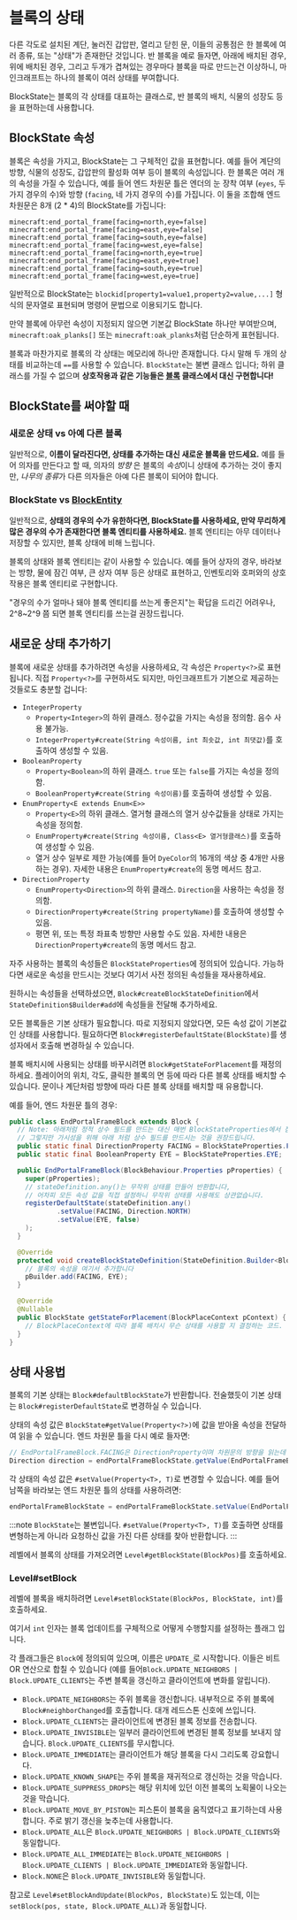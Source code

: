 # 블록의 상태

다른 각도로 설치된 계단, 눌러진 갑압판, 열리고 닫힌 문, 이들의 공통점은 한 블록에 여러 종류, 또는 "상태"가 존재한단 것입니다. 반 블록을 예로 들자면, 아래에 배치된 경우, 위에 배치된 경우, 그리고 두개가 겹쳐있는 경우마다 블록을 따로 만드는건 이상하니, 마인크래프트는 하나의 블록이 여러 상태를 부여합니다.

BlockState는 블록의 각 상태를 대표하는 클래스로, 반 블록의 배치, 식물의 성장도 등을 표현하는데 사용합니다.

## BlockState 속성

블록은 속성을 가지고, BlockState는 그 구체적인 값을 표현합니다. 예를 들어 계단의 방향, 식물의 성장도, 갑압판의 활성화 여부 등이 블록의 속성입니다. 한 블록은 여러 개의 속성을 가질 수 있습니다, 예를 들어 엔드 차원문 틀은 엔더의 눈 장착 여부 (`eyes`, 두 가지 경우의 수)와 방향 (`facing`, 네 가지 경우의 수)를 가집니다. 이 둘을 조합해 엔드 차원문은 8개 (2 * 4)의 BlockState를 가집니다:

```
minecraft:end_portal_frame[facing=north,eye=false]
minecraft:end_portal_frame[facing=east,eye=false]
minecraft:end_portal_frame[facing=south,eye=false]
minecraft:end_portal_frame[facing=west,eye=false]
minecraft:end_portal_frame[facing=north,eye=true]
minecraft:end_portal_frame[facing=east,eye=true]
minecraft:end_portal_frame[facing=south,eye=true]
minecraft:end_portal_frame[facing=west,eye=true]
```

일반적으로 BlockState는 `blockid[property1=value1,property2=value,...]` 형식의 문자열로 표현되며 명령어 문법으로 이용되기도 합니다.

만약 블록에 아무런 속성이 지정되지 않으면 기본값 BlockState 하나만 부여받으며, `minecraft:oak_planks[]` 또는 `minecraft:oak_planks`처럼 단순하게 표현됩니다.

블록과 마찬가지로 블록의 각 상태는 메모리에 하나만 존재합니다. 다시 말해 두 개의 상태를 비교하는데 `==`를 사용할 수 있습니다. `BlockState`는 불변 클래스 입니다; 하위 클래스를 가질 수 없으며 **상호작용과 같은 기능들은 [블록][block] 클래스에서 대신 구현합니다!**

## BlockState를 써야할 때

### 새로운 상태 vs 아예 다른 블록

일반적으로, **이름이 달라진다면, 상태를 추가하는 대신 새로운 블록을 만드세요.** 예를 들어 의자를 만든다고 할 때, 의자의 *방향* 은 블록의 *속성*이니 상태에 추가하는 것이 좋지만, *나무의 종류*가 다른 의자들은 아예 다른 블록이 되어야 합니다.

### BlockState vs [BlockEntity][blockentity]

일반적으로, **상태의 경우의 수가 유한하다면, BlockState를 사용하세요, 만약 무리하게 많은 경우의 수가 존재한다면 블록 엔티티를 사용하세요.** 블록 엔티티는 아무 데이터나 저장할 수 있지만, 블록 상태에 비해 느립니다.

블록의 상태와 블록 엔티티는 같이 사용할 수 있습니다. 예를 들어 상자의 경우, 바라보는 방향, 물에 잠긴 여부, 큰 상자 여부 등은 상태로 표현하고, 인벤토리와 호퍼와의 상호작용은 블록 엔티티로 구현합니다.

"경우의 수가 얼마나 돼야 블록 엔티티를 쓰는게 좋은지"는 확답을 드리긴 어려우나, 2^8~2^9 쯤 되면 블록 엔티티를 쓰는걸 권장드립니다.

## 새로운 상태 추가하기

블록에 새로운 상태를 추가하려면 속성을 사용하세요, 각 속성은 `Property<?>`로 표현됩니다. 직접 `Property<?>`를 구현하셔도 되지만, 마인크래프트가 기본으로 제공하는 것들로도 충분할 겁니다:

- `IntegerProperty`
    - `Property<Integer>`의 하위 클래스. 정수값을 가지는 속성을 정의함. 음수 사용 불가능.
    - `IntegerProperty#create(String 속성이름, int 최솟값, int 최댓값)`를 호출하여 생성할 수 있음.
- `BooleanProperty`
    - `Property<Boolean>`의 하위 클래스. `true` 또는 `false`를 가지는 속성을 정의함.
    - `BooleanProperty#create(String 속성이름)`를 호출하여 생성할 수 있음.
- `EnumProperty<E extends Enum<E>>`
    - `Property<E>`의 하위 클래스. 열거형 클래스의 열거 상수값들을 상태로 가지는 속성을 정의함.
    - `EnumProperty#create(String 속성이름, Class<E> 열거형클래스)`를 호출하여 생성할 수 있음.
    - 열거 상수 일부로 제한 가능(예를 들어 `DyeColor`의 16개의 색상 중 4개만 사용하는 경우). 자세한 내용은 `EnumProperty#create`의 동명 메서드 참고.
- `DirectionProperty`
    - `EnumProperty<Direction>`의 하위 클래스. `Direction`을 사용하는 속성을 정의함.
    - `DirectionProperty#create(String propertyName)`를 호출하여 생성할 수 있음.
    - 평면 위, 또는 특정 좌표축 방향만 사용할 수도 있음. 자세한 내용은 `DirectionProperty#create`의 동명 메서드 참고.

자주 사용하는 블록의 속성들은 `BlockStateProperties`에 정의되어 있습니다. 가능하다면 새로운 속성을 만드시는 것보다 여기서 사전 정의된 속성들을 재사용하세요.

원하시는 속성들을 선택하셨으면, `Block#createBlockStateDefinition`에서 `StateDefinition$Builder#add`에 속성들을 전달해 추가하세요.

모든 블록들은 기본 상태가 필요합니다. 따로 지정되지 않았다면, 모든 속성 값이 기본값인 상태를 사용합니다. 필요하다면 `Block#registerDefaultState(BlockState)`를 생성자에서 호출해 변경하실 수 있습니다.

블록 배치시에 사용되는 상태를 바꾸시려면 `Block#getStateForPlacement`를 재정의하세요. 플레이어의 위치, 각도, 클릭한 블록의 면 등에 따라 다른 블록 상태를 배치할 수 있습니다. 문이나 계단처럼 방향에 따라 다른 블록 상태를 배치할 때 유용합니다.

예를 들어, 엔드 차원문 틀의 경우:

```java
public class EndPortalFrameBlock extends Block {
  // Note: 아래처럼 정적 상수 필드를 만드는 대신 매번 BlockStateProperties에서 참조하실 수도 있습니다.
  // 그렇지만 가시성을 위해 아래 처럼 상수 필드를 만드시는 것을 권장드립니다.
  public static final DirectionProperty FACING = BlockStateProperties.FACING;
  public static final BooleanProperty EYE = BlockStateProperties.EYE;

  public EndPortalFrameBlock(BlockBehaviour.Properties pProperties) {
    super(pProperties);
    // stateDefinition.any()는 무작위 상태를 만들어 반환합니다,
    // 어차피 모든 속성 값을 직접 설정하니 무작위 상태를 사용해도 상관없습니다.
    registerDefaultState(stateDefinition.any()
            .setValue(FACING, Direction.NORTH)
            .setValue(EYE, false)
    );
  }

  @Override
  protected void createBlockStateDefinition(StateDefinition.Builder<Block, BlockState> pBuilder) {
    // 블록의 속성을 여기서 추가합니다
    pBuilder.add(FACING, EYE);
  }

  @Override
  @Nullable
  public BlockState getStateForPlacement(BlockPlaceContext pContext) {
    // BlockPlaceContext에 따라 블록 배치시 무슨 상태를 사용할 지 결정하는 코드.
  }
}
```

## 상태 사용법

블록의 기본 상태는 `Block#defaultBlockState`가 반환합니다. 전술했듯이 기본 상태는 `Block#registerDefaultState`로 변경하실 수 있습니다. 

상태의 속성 값은 `BlockState#getValue(Property<?>)`에 값을 받아올 속성을 전달하여 읽을 수 있습니다. 엔드 차원문 틀을 다시 예로 들자면:

```java
// EndPortalFrameBlock.FACING은 DirectionProperty이며 차원문의 방향을 읽는데 사용합니다
Direction direction = endPortalFrameBlockState.getValue(EndPortalFrameBlock.FACING);
```

각 상태의 속성 값은 `#setValue(Property<T>, T)`로 변경할 수 있습니다. 예를 들어 남쪽을 바라보는 엔드 차원문 틀의 상태를 사용하려면:

```java
endPortalFrameBlockState = endPortalFrameBlockState.setValue(EndPortalFrameBlock.FACING, Direction.SOUTH);
```

:::note
`BlockState`는 불변입니다. `#setValue(Property<T>, T)`를 호출하면 상태를 변형하는게 아니라 요청하신 값을 가진 다른 상태를 찾아 반환합니다.
:::

레벨에서 블록의 상태를 가져오려면 `Level#getBlockState(BlockPos)`를 호출하세요.

### Level#setBlock

레벨에 블록을 배치하려면 `Level#setBlockState(BlockPos, BlockState, int)`를 호출하세요.

여기서 `int` 인자는 블록 업데이트를 구체적으로 어떻게 수행할지를 설정하는 플래그 입니다.

각 플래그들은 `Block`에 정의되여 있으며, 이름은 `UPDATE_`로 시작합니다. 이들은 비트 OR 연산으로 합칠 수 있습니다 (예를 들어`Block.UPDATE_NEIGHBORS | Block.UPDATE_CLIENTS`는 주변 블록을 갱신하고 클라이언트에 변화를 알립니다).

- `Block.UPDATE_NEIGHBORS`는 주위 블록을 갱신합니다. 내부적으로 주위 블록에 `Block#neighborChanged`를 호출합니다. 대개 레드스톤 신호에 쓰입니다.
- `Block.UPDATE_CLIENTS`는 클라이언트에 변경된 블록 정보를 전송합니다.
- `Block.UPDATE_INVISIBLE`는 일부러 클라이언트에 변경된 블록 정보를 보내지 않습니다. `Block.UPDATE_CLIENTS`를 무시합니다.
- `Block.UPDATE_IMMEDIATE`는 클라이언트가 해당 블록을 다시 그리도록 강요합니다.
- `Block.UPDATE_KNOWN_SHAPE`는 주위 블록을 재귀적으로 갱신하는 것을 막습니다.
- `Block.UPDATE_SUPPRESS_DROPS`는 해당 위치에 있던 이전 블록의 노획물이 나오는 것을 막습니다.
- `Block.UPDATE_MOVE_BY_PISTON`는 피스톤이 블록을 움직였다고 표기하는데 사용합니다. 주로 밝기 갱신을 늦추는데 사용합니다.
- `Block.UPDATE_ALL`은 `Block.UPDATE_NEIGHBORS | Block.UPDATE_CLIENTS`와 동일합니다.
- `Block.UPDATE_ALL_IMMEDIATE`는 `Block.UPDATE_NEIGHBORS | Block.UPDATE_CLIENTS | Block.UPDATE_IMMEDIATE`와 동일합니다.
- `Block.NONE`은 `Block.UPDATE_INVISIBLE`와 동일합니다.

참고로 `Level#setBlockAndUpdate(BlockPos, BlockState)`도 있는데, 이는 `setBlock(pos, state, Block.UPDATE_ALL)`과 동일합니다.

[block]: index.md
[blockentity]: ../blockentities/index.md
